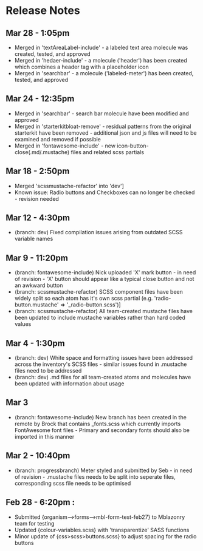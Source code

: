 # Release Notes

## Mar 28 - 1:05pm
* Merged in 'textAreaLabel-include' - a labeled text area molecule was created, tested, and approved
* Merged in 'hedaer-include' - a molecule ('header') has been created which combines a header tag with a placeholder icon
* Merged in 'searchbar' - a molecule ('labeled-meter') has been created, tested, and approved

## Mar 24 - 12:35pm
* Merged in 'searchbar' - search bar molecule have been modified and approved
* Merged in 'starterkitbloat-remove' - residual patterns from the original starterkit have been removed - additional json and js files will need to be examined and removed if possible
* Merged in 'fontawesome-include' - new icon-button-close(.md/.mustache) files and related scss partials

## Mar 18 - 2:50pm
* Merged 'scssmustache-refactor' into 'dev']
* Known issue: Radio buttons and Checkboxes can no longer be checked - revision needed

## Mar 12 - 4:30pm
* (branch: dev) Fixed compilation issues arising from outdated SCSS variable names

## Mar 9 - 11:20pm
* (branch: fontawesome-include) Nick uploaded 'X' mark button - in need of revision - 'X' button should appear like a typical close button and not an awkward button
* (branch: scssmustache-refactor) SCSS component files have been widely split so each atom has it's own scss partial (e.g. 'radio-button.mustache' => '_radio-button.scss')]
* (branch: scssmustache-refactor) All team-created mustache files have been updated to include mustache variables rather than hard coded values

## Mar 4 - 1:30pm
* (branch: dev) White space and formatting issues have been addressed across the inventory's SCSS files - similar issues found in .mustache files need to be addressed
* (branch: dev) .md files for all team-created atoms and molecules have been updated with information about usage

## Mar 3
* (branch: fontawesome-include) New branch has been created in the remote by Brock that contains _fonts.scss which currently imports FontAwesome font files - Primary and secondary fonts should also be imported in this manner

## Mar 2 - 10:40pm
* (branch: progressbranch) Meter styled and submitted by Seb - in need of revision - .mustache files needs to be split into seperate files, corresponding scss file needs to be optimised

## Feb 28 - 6:20pm :
* Submitted {organism-->forms-->mbl-form-test-feb27} to Mblazonry team for testing
* Updated {colour-variables.scss} with 'transparentize' SASS functions
* Minor update of {css>scss>buttons.scss} to adjust spacing for the radio buttons
